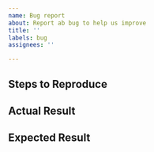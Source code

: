 ```yaml
---
name: Bug report
about: Report ab bug to help us improve
title: ''
labels: bug
assignees: ''

---
```


## Steps to Reproduce


## Actual Result


## Expected Result
